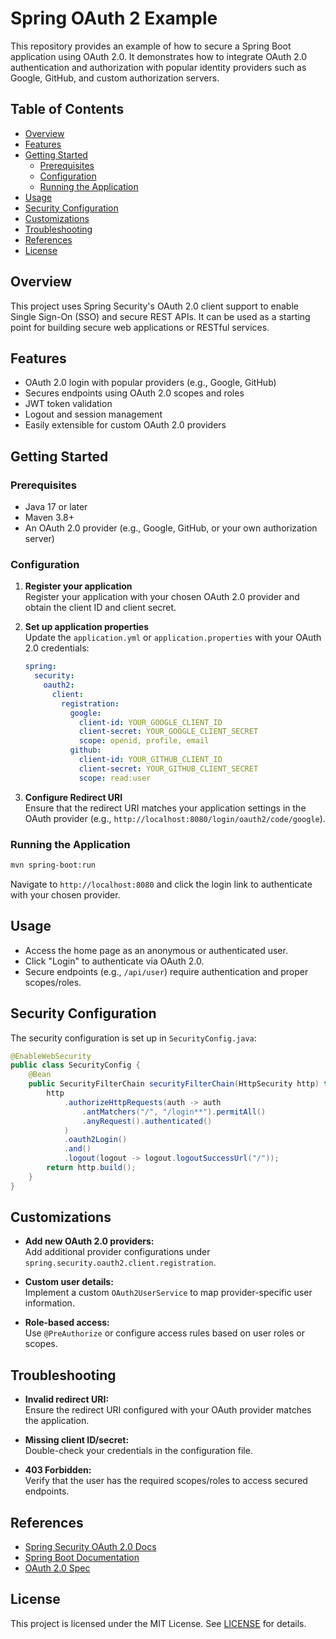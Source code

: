# Spring OAuth 2 Example

This repository provides an example of how to secure a Spring Boot application using OAuth 2.0. It demonstrates how to integrate OAuth 2.0 authentication and authorization with popular identity providers such as Google, GitHub, and custom authorization servers.

## Table of Contents

- [Overview](#overview)
- [Features](#features)
- [Getting Started](#getting-started)
  - [Prerequisites](#prerequisites)
  - [Configuration](#configuration)
  - [Running the Application](#running-the-application)
- [Usage](#usage)
- [Security Configuration](#security-configuration)
- [Customizations](#customizations)
- [Troubleshooting](#troubleshooting)
- [References](#references)
- [License](#license)

## Overview

This project uses Spring Security's OAuth 2.0 client support to enable Single Sign-On (SSO) and secure REST APIs. It can be used as a starting point for building secure web applications or RESTful services.

## Features

- OAuth 2.0 login with popular providers (e.g., Google, GitHub)
- Secures endpoints using OAuth 2.0 scopes and roles
- JWT token validation
- Logout and session management
- Easily extensible for custom OAuth 2.0 providers

## Getting Started

### Prerequisites

- Java 17 or later
- Maven 3.8+
- An OAuth 2.0 provider (e.g., Google, GitHub, or your own authorization server)

### Configuration

1. **Register your application**  
   Register your application with your chosen OAuth 2.0 provider and obtain the client ID and client secret.

2. **Set up application properties**  
   Update the `application.yml` or `application.properties` with your OAuth 2.0 credentials:

   ```yaml
   spring:
     security:
       oauth2:
         client:
           registration:
             google:
               client-id: YOUR_GOOGLE_CLIENT_ID
               client-secret: YOUR_GOOGLE_CLIENT_SECRET
               scope: openid, profile, email
             github:
               client-id: YOUR_GITHUB_CLIENT_ID
               client-secret: YOUR_GITHUB_CLIENT_SECRET
               scope: read:user
   ```

3. **Configure Redirect URI**  
   Ensure that the redirect URI matches your application settings in the OAuth provider (e.g., `http://localhost:8080/login/oauth2/code/google`).

### Running the Application

```bash
mvn spring-boot:run
```

Navigate to `http://localhost:8080` and click the login link to authenticate with your chosen provider.

## Usage

- Access the home page as an anonymous or authenticated user.
- Click "Login" to authenticate via OAuth 2.0.
- Secure endpoints (e.g., `/api/user`) require authentication and proper scopes/roles.

## Security Configuration

The security configuration is set up in `SecurityConfig.java`:

```java
@EnableWebSecurity
public class SecurityConfig {
    @Bean
    public SecurityFilterChain securityFilterChain(HttpSecurity http) throws Exception {
        http
            .authorizeHttpRequests(auth -> auth
                .antMatchers("/", "/login**").permitAll()
                .anyRequest().authenticated()
            )
            .oauth2Login()
            .and()
            .logout(logout -> logout.logoutSuccessUrl("/"));
        return http.build();
    }
}
```

## Customizations

- **Add new OAuth 2.0 providers:**  
  Add additional provider configurations under `spring.security.oauth2.client.registration`.

- **Custom user details:**  
  Implement a custom `OAuth2UserService` to map provider-specific user information.

- **Role-based access:**  
  Use `@PreAuthorize` or configure access rules based on user roles or scopes.

## Troubleshooting

- **Invalid redirect URI:**  
  Ensure the redirect URI configured with your OAuth provider matches the application.

- **Missing client ID/secret:**  
  Double-check your credentials in the configuration file.

- **403 Forbidden:**  
  Verify that the user has the required scopes/roles to access secured endpoints.

## References

- [Spring Security OAuth 2.0 Docs](https://docs.spring.io/spring-security/reference/servlet/oauth2/index.html)
- [Spring Boot Documentation](https://docs.spring.io/spring-boot/docs/current/reference/htmlsingle/)
- [OAuth 2.0 Spec](https://oauth.net/2/)

## License

This project is licensed under the MIT License. See [LICENSE](LICENSE) for details.
